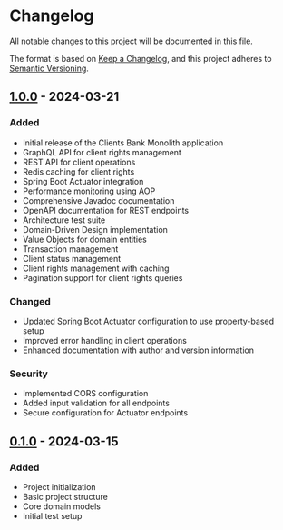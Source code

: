 # Changelog

All notable changes to this project will be documented in this file.

The format is based on [Keep a Changelog](https://keepachangelog.com/en/1.0.0/),
and this project adheres to [Semantic Versioning](https://semver.org/spec/v2.0.0.html).

## [1.0.0] - 2024-03-21

### Added
- Initial release of the Clients Bank Monolith application
- GraphQL API for client rights management
- REST API for client operations
- Redis caching for client rights
- Spring Boot Actuator integration
- Performance monitoring using AOP
- Comprehensive Javadoc documentation
- OpenAPI documentation for REST endpoints
- Architecture test suite
- Domain-Driven Design implementation
- Value Objects for domain entities
- Transaction management
- Client status management
- Client rights management with caching
- Pagination support for client rights queries

### Changed
- Updated Spring Boot Actuator configuration to use property-based setup
- Improved error handling in client operations
- Enhanced documentation with author and version information

### Security
- Implemented CORS configuration
- Added input validation for all endpoints
- Secure configuration for Actuator endpoints

## [0.1.0] - 2024-03-15

### Added
- Project initialization
- Basic project structure
- Core domain models
- Initial test setup

[1.0.0]: https://github.com/Kolman-Freecss/kf-monolith-clients-bank/releases/tag/v1.0.0
[0.1.0]: https://github.com/Kolman-Freecss/kf-monolith-clients-bank/releases/tag/v0.1.0 
